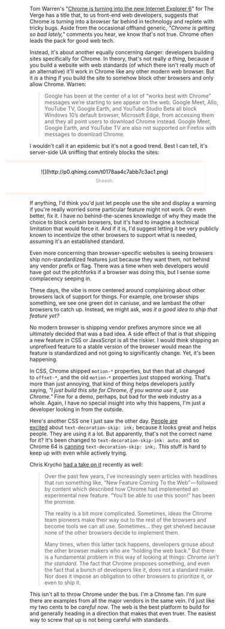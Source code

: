 ﻿Tom Warren's "[Chrome is turning into the new Internet Explorer 6](https://www.theverge.com/2018/1/4/16805216/google-chrome-only-sites-internet-explorer-6-web-standards)" for The Verge has a title that, to us front-end web developers, suggests that Chrome is turning into a browser far behind in technology and replete with tricky bugs. Aside from the occasional offhand generic, _"Chrome is getting so bad lately,"_ comments you hear, we know that's not true. Chrome often leads the pack for good web tech.Instead, it's about another equally concerning danger: developers building sites specifically for Chrome. In theory, that's not really _a thing_, because if you build a website with web standards (of which there isn't really much of an alternative) it'll work in Chrome like any other modern web browser. But it _is_ a thing if you build the site to somehow block other browsers and only allow Chrome. Warren:> Google has been at the center of a lot of “works best with Chrome” messages we’re starting to see appear on the web. Google Meet, Allo, YouTube TV, Google Earth, and YouTube Studio Beta all block Windows 10’s default browser, Microsoft Edge, from accessing them and they all point users to download Chrome instead. Google Meet, Google Earth, and YouTube TV are also not supported on Firefox with messages to download Chrome.I wouldn't call it an epidemic but it's not a good trend. Best I can tell, it's server-side UA sniffing that entirely blocks the sites:<figure id="post-265154" class="align-none media-265154" style="box-sizing: border-box; margin-left: -4rem; text-align: center; background: white; border-top: 5px solid rgb(255, 243, 228); border-bottom: 5px solid rgb(255, 243, 228); padding: 1rem; color: rgb(0, 0, 0); font-family: "Whitney SSm A", "Whitney SSm B", Lato, "Lucida Grande", "Lucida Sans Unicode", Tahoma, sans-serif; font-size: 18.16px; width: calc(100% + 8rem) !important;">![](http://p0.qhimg.com/t0178aa4c7abb7c3ac1.png)<figcaption style="box-sizing: border-box; font-size: 0.8rem; color: rgb(153, 153, 153); padding: 0.5rem;">Sheesh.</figcaption></figure>If anything, I'd think you'd just let people use the site and display a warning if you're really worried some particular feature might not work. Or even better, fix it. I have no behind-the-scenes knowledge of why they made the choice to block certain browsers, but it's hard to imagine a technical limitation that would force it. And if it is, I'd suggest letting it be very publicly known to incentivize the other browsers to support what is needed, assuming it's an established standard.Even more concerning than browser-specific websites is seeing browsers ship non-standardized features just because they want them, not behind any vendor prefix or flag. There was a time when web developers would have got out the pitchforks if a browser was doing this, but I sense some complacency seeping in.These days, the vibe is more centered around complaining about other browsers lack of support for things. For example, one browser ships something, we see one green dot in caniuse, and we lambast the other browsers to catch up. Instead, we might ask, _was it a good idea to ship that feature yet?_No modern browser is shipping vendor prefixes anymore since we all ultimately decided that was a bad idea. A side effect of that is that shipping a new feature in CSS or JavaScript is all the riskier. I would think shipping an unprefixed feature to a stable version of the browser would mean the feature is standardized and not going to significantly change. Yet, it's been happening.In CSS, Chrome shipped `motion-*` properties, but then that all changed to `offset-*`, and the old `motion-*` properties just stopped working. That's more than just annoying, that kind of thing helps developers justify saying, _"I just build this site for Chrome, if you wanna use it, use Chrome."_ Fine for a demo, perhaps, but bad for the web industry as a whole. Again, I have no special insight into why this happens, I'm just a developer looking in from the outside.Here's another CSS one I just saw the other day. [People are excited](https://medium.com/@iamhiwelo/improving-text-readability-for-dyslexic-users-with-skip-ink-underlines-bf52a2f3426b) about `text-decoration-skip: ink;` because it looks great and helps people. They are using it a lot. But apparently, that's not the correct name for it? It's been changed to `text-decoration-skip-ink: auto;` and so Chrome 64 is [canning](https://github.com/openstyles/stylus/issues/229) `text-decoration-skip: ink;`. This stuff is hard to keep up with even while actively trying.Chris Krycho [had a take on it](http://www.chriskrycho.com/2017/chrome-is-not-the-standard.html) recently as well:> Over the past few years, I’ve increasingly seen articles with headlines that run something like, “New Feature Coming To the Web” — followed by content which described how Chrome had implemented an experimental new feature. “You’ll be able to use this soon!” has been the promise.> > The reality is a bit more complicated. Sometimes, ideas the Chrome team pioneers make their way out to the rest of the browsers and become tools we can all use. Sometimes… they get shelved because none of the other browsers decide to implement them.> > Many times, when this latter tack happens, developers grouse about the other browser makers who are “holding the web back.” But there is a fundamental problem in this way of looking at things: _Chrome isn’t the standard._ The fact that Chrome proposes something, and even the fact that a bunch of developers like it, does not a standard make. Nor does it impose an obligation to other browsers to prioritize it, or even to ship it.This isn't all to throw Chrome under the bus. I'm a Chrome fan. I'm sure there are examples from all the major vendors in the same vein. I'd just like my two cents to be _careful now_. The web is the best platform to build for and generally heading in a direction that makes that even truer. The easiest way to screw that up is not being careful with standards.